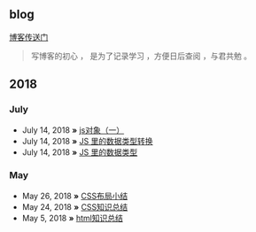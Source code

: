 ## blog

  [博客传送门]( https://easecy.github.io/index.html)

> 写博客的初心 ， 是为了记录学习 ，方便日后查阅 ，与君共勉 。

## 2018

### July

* July 14, 2018 **»** [js对象（一）](https://easecy.github.io/2018/07/14/b-July-14-2018/)
* July 14, 2018 **»** [JS 里的数据类型转换](https://easecy.github.io/2018/07/14/July-14-2018/)
* July 14, 2018 **»** [JS 里的数据类型](https://easecy.github.io/2018/07/11/July-11-2018/)

### May


* May 26, 2018 **»** [CSS布局小结](https://easecy.github.io/2018/05/26/May-26-2018/)
* May 24, 2018 **»** [CSS知识总结](https://easecy.github.io/2018/05/24/May-24-2018/)
* May 5, 2018 **»** [html知识总结](https://easecy.github.io/2018/05/15/html%E7%9F%A5%E8%AF%86%E6%80%BB%E7%BB%93/)


